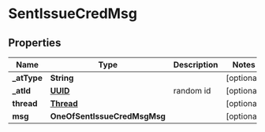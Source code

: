 # SentIssueCredMsg

## Properties
Name | Type | Description | Notes
------------ | ------------- | ------------- | -------------
**_atType** | **String** |  |  [optional]
**_atId** | [**UUID**](UUID.md) | random id |  [optional]
**thread** | [**Thread**](Thread.md) |  |  [optional]
**msg** | **OneOfSentIssueCredMsgMsg** |  |  [optional]
